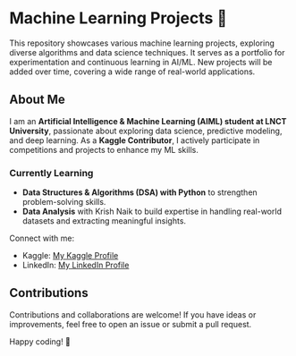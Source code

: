 # Machine Learning Projects 🚀  

This repository showcases various machine learning projects, exploring diverse algorithms and data science techniques. It serves as a portfolio for experimentation and continuous learning in AI/ML. New projects will be added over time, covering a wide range of real-world applications.  

## About Me  
I am an **Artificial Intelligence & Machine Learning (AIML) student at LNCT University**, passionate about exploring data science, predictive modeling, and deep learning. As a **Kaggle Contributor**, I actively participate in competitions and projects to enhance my ML skills.  

### Currently Learning  
- **Data Structures & Algorithms (DSA) with Python** to strengthen problem-solving skills.  
- **Data Analysis** with Krish Naik to build expertise in handling real-world datasets and extracting meaningful insights.  

Connect with me:  
- Kaggle: [My Kaggle Profile](https://www.kaggle.com/Urvashishasne)  
- LinkedIn: [My LinkedIn Profile](your-linkedin-url-here)  

## Contributions  
Contributions and collaborations are welcome! If you have ideas or improvements, feel free to open an issue or submit a pull request.  

Happy coding! 🚀  


